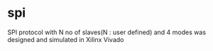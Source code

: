# spi
SPI protocol with N no of slaves(N : user defined) and 4 modes was designed and simulated in Xilinx Vivado
